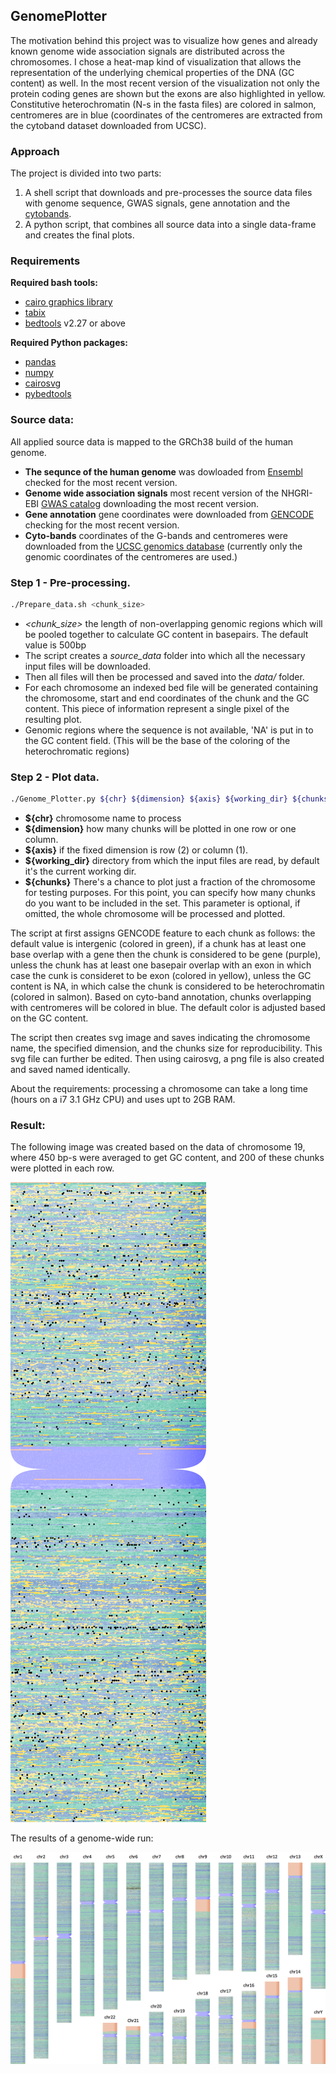 ## GenomePlotter

The motivation behind this project was to visualize how genes and already known genome wide association signals are 
distributed across the chromosomes. I chose a heat-map kind of visualization that allows the representation of the underlying chemical
properties of the DNA (GC content) as well. In the most recent version of the visualization not only the protein coding genes are shown
but the exons are also highlighted in yellow. Constitutive heterochromatin (N-s in the fasta files) are colored in salmon, centromeres 
are in blue (coordinates of the centromeres are extracted from the cytoband dataset downloaded from UCSC). 

### Approach

The project is divided into two parts: 

1. A shell script that downloads and pre-processes the source data files with genome sequence, GWAS signals, gene annotation and the [cytobands](https://en.wikipedia.org/wiki/G_banding). 
2. A python script, that combines all source data into a single data-frame and creates the final plots.

### Requirements

**Required bash tools:**
* [cairo graphics library](https://www.cairographics.org/download/)
* [tabix](http://www.htslib.org/download/)
* [bedtools](http://bedtools.readthedocs.io/en/latest/content/installation.html) v2.27 or above

**Required Python packages:**

* [pandas](https://pandas.pydata.org/)
* [numpy](http://www.numpy.org/)
* [cairosvg](http://cairosvg.org/)
* [pybedtools](https://pypi.python.org/pypi/pybedtools)

### Source data:

All applied source data is mapped to the GRCh38 build of the human genome.

* **The sequnce of the human genome** was dowloaded from [Ensembl](http://www.ensembl.org/info/data/ftp/index.html) checked for the most recent version. 
* **Genome wide association signals** most recent version of the NHGRI-EBI [GWAS catalog](https://www.ebi.ac.uk/gwas/) downloading the most recent version.
* **Gene annotation** gene coordinates were downloaded from [GENCODE](http://www.gencodegenes.org/releases/current.html) checking for the most recent version. 
* **Cyto-bands** coordinates of the G-bands and centromeres were downloaded from the [UCSC genomics database](http://hgdownload.cse.ucsc.edu/goldenPath/hg38/database/cytoBand.txt.gz) (currently only the genomic coordinates of the centromeres are used.) 

### Step 1 - Pre-processing.

```bash
./Prepare_data.sh <chunk_size>
```

* *<chunk_size>* the length of non-overlapping genomic regions which will be pooled together to calculate GC content in basepairs. The default
value is 500bp 
* The script creates a *source_data* folder into which all the necessary input files will be downloaded.
* Then all files will then be processed and saved into the *data/* folder.
* For each chromosome an indexed bed file will be generated containing the chromosome, start and end coordinates of the chunk and the GC content. This piece of information represent a single pixel of the resulting plot. 
* Genomic regions where the sequence is not available, 'NA' is put in to the GC content field. (This will be the base of the coloring of the heterochromatic regions)

### Step 2 - Plot data.

```bash
./Genome_Plotter.py ${chr} ${dimension} ${axis} ${working_dir} ${chunks}
```

* **${chr}** chromosome name to process
* **${dimension}** how many chunks will be plotted in one row or one column.
* **${axis}** if the fixed dimension is row (2) or column (1). 
* **${working_dir}** directory from which the input files are read, by default it's the current working dir.
* **${chunks}** There's a chance to plot just a fraction of the chromosome for testing purposes. For this point, you can specify how many chunks do you want to be 
included in the set. This parameter is optional, if omitted, the whole chromosome will be processed and plotted. 

The script at first assigns GENCODE feature to each chunk as follows: the default value is intergenic (colored in green), if a chunk has at least one base overlap with a gene then the chunk is considered to be gene (purple), unless the chunk has at least one basepair overlap with an exon in which case the cunk is consideret to be exon (colored in yellow), unless the GC content is NA, in which calse the chunk is considered to be heterochromatin (colored in salmon). Based on cyto-band annotation, chunks overlapping with centromeres will be colored in blue. The default color is adjusted based on the GC content.

The script then creates svg image and saves indicating the chromosome name, the specified dimension, and the chunks size for reproducibility. This svg file can further be edited. Then using cairosvg, a png file is also created and saved named identically. 

About the requirements: processing a chromosome can take a long time (hours on a i7 3.1 GHz CPU) and uses upt to 2GB RAM. 

### Result:

The following image was created based on the data of chromosome 19, where 450 bp-s were averaged to get GC content, and 200 of these chunks were plotted in each row. 

![chr19](chr19.w.200.c.450.0.png)

The results of a genome-wide run:

![genome-wide](full_genome.png)
